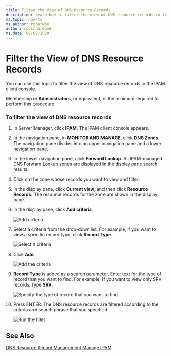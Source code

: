 ```yaml
---
title: Filter the View of DNS Resource Records
description: Learn how to filter the view of DNS resource records in the IPAM client console.
ms.topic: how-to
ms.author: roharwoo
author: robinharwood
ms.date: 08/07/2020
---
```

# Filter the View of DNS Resource Records

You can use this topic to filter the view of DNS resource records in the IPAM client console.

Membership in **Administrators**, or equivalent, is the minimum required to perform this procedure.

### To filter the view of DNS resource records

1.  In Server Manager, click  **IPAM**. The IPAM client console appears.

2.  In the navigation pane, in **MONITOR AND MANAGE**, click **DNS Zones**.  The navigation pane divides into an upper navigation pane and a lower navigation pane.

3.  In the lower navigation pane, click **Forward Lookup**. All IPAM-managed DNS Forward Lookup zones are displayed in the display pane search results.

4.  Click on the zone whose records you want to view and filter.

5.  In the display pane, click **Current view**, and then click **Resource Records**. The resource records for the zone are shown in the display pane.

6.  In the display pane, click **Add criteria**.

    ![Add criteria](../../media/Filter-the-View-of-DNS-Resource-Records/ipam_FilterRR_01.jpg)

7.  Select a criteria from the drop-down list. For example, if you want to view a specific record type, click **Record Type**.

    ![Select a criteria](../../media/Filter-the-View-of-DNS-Resource-Records/ipam_FilterRR_02.jpg)

8.  Click **Add**.

    ![Add the criteria](../../media/Filter-the-View-of-DNS-Resource-Records/ipam_FilterRR_03.jpg)

9. **Record Type** is added as a search parameter. Enter text for the type of record that you want to find. For example, if you want to view only SRV records, type **SRV**.

    ![Specify the type of record that you want to find](../../media/Filter-the-View-of-DNS-Resource-Records/ipam_FilterRR_04.jpg)

10. Press ENTER. The DNS resource records are filtered according to the criteria and search phrase that you specified.

    ![Run the filter](../../media/Filter-the-View-of-DNS-Resource-Records/ipam_FilterRR_05.jpg)

## See Also
[DNS Resource Record Management](DNS-Resource-Record-Management.md)
[Manage IPAM](Manage-IPAM.md)



